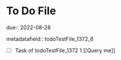# To Do File

due:: 2022-08-28

metadatafield:: todoTestFile_1372_6

- [ ] Task of todoTestFile_1372 1 [[Query me]]
